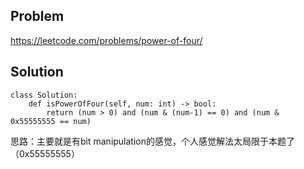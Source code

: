 ## Problem

https://leetcode.com/problems/power-of-four/

## Solution

```
class Solution:
    def isPowerOfFour(self, num: int) -> bool:
        return (num > 0) and (num & (num-1) == 0) and (num & 0x55555555 == num)
```

思路：主要就是有bit manipulation的感觉，个人感觉解法太局限于本题了（0x55555555）
